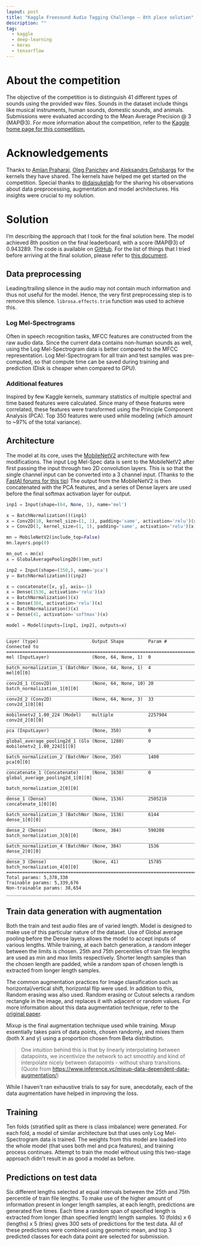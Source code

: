 ```yaml
---
layout: post
title: "Kaggle Freesound Audio Tagging Challenge — 8th place solution"
description: ""
tag:
  - kaggle
  - deep-learning
  - keras
  - tensorflow
---
```


# About the competition
The objective of the competition is to distinguish 41 different types of sounds using the provided wav files. Sounds in the dataset include things like musical instruments, human sounds, domestic sounds, and animals. Submissions were evaluated according to the Mean Average Precision @ 3 (MAP@3). For more information about the competition, refer to the [Kaggle home page for this competition.](https://www.kaggle.com/c/freesound-audio-tagging/overview)

# Acknowledgements
Thanks to [Amlan Praharaj](https://www.kaggle.com/amlanpraharaj), [Oleg Panichev](https://www.kaggle.com/opanichev) and [Aleksandrs Gehsbargs](https://www.kaggle.com/agehsbarg) for the kernels they have shared. The kernels have helped me get started on the competition. Special thanks to [@daisukelab](https://www.kaggle.com/daisukelab) for the sharing his observations about data preprocessing, augmentation and model architectures. His insights were crucial to my solution.

# Solution
I’m describing the approach that I took for the final solution here. The model achieved 8th position on the final leaderboard, with a score (MAP@3) of 0.943289. The code is available on [GitHub](https://github.com/sainathadapa/kaggle-freesound-audio-tagging). For the list of things that I tried before arriving at the final solution, please refer to [this document](https://github.com/sainathadapa/kaggle-freesound-audio-tagging/blob/master/approaches_all.md).

##  Data preprocessing
Leading/trailing silence in the audio may not contain much information and thus not useful for the model. Hence, the very first preprocessing step is to remove this silence. `librosa.effects.trim` function was used to achieve this.

### Log Mel-Spectrograms
Often in speech recognition tasks, MFCC features are constructed from the raw audio data. Since the current data contains non-human sounds as well, using the Log Mel-Spectrogram data is better compared to the MFCC representation. Log Mel-Spectrogram for all train and test samples was pre-computed, so that compute time can be saved during training and prediction (Disk is cheaper when compared to GPU).

### Additional features
Inspired by few Kaggle kernels, summary statistics of multiple spectral and time based features were calculated. Since many of these features were correlated, these features were transformed using the Principle Component Analysis (PCA). Top 350 features were used while modeling (which amount to ~97% of the total variance).

## Architecture
The model at its core, uses the [MobileNetV2](https://arxiv.org/abs/1801.04381) architecture with few modifications. The input Log Mel-Spec data is sent to the MobileNetV2 after first passing the input through two 2D convolution layers. This is so that the single channel input can be converted into a 3 channel input. (Thanks to the [FastAI forums for this tip](http://forums.fast.ai/t/black-and-white-images-on-vgg16/2479/12)) The output from the MobileNetV2 is then concatenated with the PCA features, and a series of Dense layers are used before the final softmax activation layer for output.

``` python
inp1 = Input(shape=(64, None, 1), name='mel')

x = BatchNormalization()(inp1)
x = Conv2D(10, kernel_size=(1, 1), padding='same', activation='relu')(x)
x = Conv2D(3, kernel_size=(1, 1), padding='same', activation='relu')(x)

mn = MobileNetV2(include_top=False)
mn.layers.pop(0)

mn_out = mn(x)
x = GlobalAveragePooling2D()(mn_out)

inp2 = Input(shape=(350,), name='pca')
y = BatchNormalization()(inp2)

x = concatenate([x, y], axis=-1)
x = Dense(1536, activation='relu')(x)
x = BatchNormalization()(x)
x = Dense(384, activation='relu')(x)
x = BatchNormalization()(x)
x = Dense(41, activation='softmax')(x)

model = Model(inputs=[inp1, inp2], outputs=x)
```

```
__________________________________________________________________________________________________
Layer (type)                    Output Shape         Param #     Connected to                     
==================================================================================================
mel (InputLayer)                (None, 64, None, 1)  0                                            
__________________________________________________________________________________________________
batch_normalization_1 (BatchNor (None, 64, None, 1)  4           mel[0][0]                        
__________________________________________________________________________________________________
conv2d_1 (Conv2D)               (None, 64, None, 10) 20          batch_normalization_1[0][0]      
__________________________________________________________________________________________________
conv2d_2 (Conv2D)               (None, 64, None, 3)  33          conv2d_1[0][0]                   
__________________________________________________________________________________________________
mobilenetv2_1.00_224 (Model)    multiple             2257984     conv2d_2[0][0]                   
__________________________________________________________________________________________________
pca (InputLayer)                (None, 350)          0                                            
__________________________________________________________________________________________________
global_average_pooling2d_1 (Glo (None, 1280)         0           mobilenetv2_1.00_224[1][0]       
__________________________________________________________________________________________________
batch_normalization_2 (BatchNor (None, 350)          1400        pca[0][0]                        
__________________________________________________________________________________________________
concatenate_1 (Concatenate)     (None, 1630)         0           global_average_pooling2d_1[0][0]
                                                                 batch_normalization_2[0][0]      
__________________________________________________________________________________________________
dense_1 (Dense)                 (None, 1536)         2505216     concatenate_1[0][0]              
__________________________________________________________________________________________________
batch_normalization_3 (BatchNor (None, 1536)         6144        dense_1[0][0]                    
__________________________________________________________________________________________________
dense_2 (Dense)                 (None, 384)          590208      batch_normalization_3[0][0]      
__________________________________________________________________________________________________
batch_normalization_4 (BatchNor (None, 384)          1536        dense_2[0][0]                    
__________________________________________________________________________________________________
dense_3 (Dense)                 (None, 41)           15785       batch_normalization_4[0][0]      
==================================================================================================
Total params: 5,378,330
Trainable params: 5,339,676
Non-trainable params: 38,654
__________________________________________________________________________________________________
```

## Train data generation with augmentation
Both the train and test audio files are of varied length. Model is designed to make use of this particular nature of the dataset. Use of Global average pooling before the Dense layers allows the model to accept inputs of various lengths. While training, at each batch generation, a random integer between the limits is chosen. 25th and 75th percentiles of train file lengths are used as min and max limits respectively. Shorter length samples than the chosen length are padded, while a random span of chosen length is extracted from longer length samples.

The common augmentation practices for Image classification such as horizontal/vertical shift, horizontal flip were used. In addition to this, Random erasing was also used. Random erasing or Cutout selects a random rectangle in the image, and replaces it with adjacent or random values. For more information about this data augmentation technique, refer to the [original paper](https://arxiv.org/abs/1708.04896).

Mixup is the final augmentation technique used while training. Mixup essentially takes pairs of data points, chosen randomly, and mixes them (both X and y) using a proportion chosen from Beta distribution.
> One intuition behind this is that by linearly interpolating between datapoints, we incentivize the network to act smoothly and kind of interpolate nicely between datapoints - without sharp transitions. (Quote from https://www.inference.vc/mixup-data-dependent-data-augmentation/)

While I haven't ran exhaustive trials to say for sure, anecdotally, each of the data augmentation have helped in improving the loss.

## Training
Ten folds (stratified split as there is class imbalance) were generated. For each fold, a model of similar architecture but that uses only Log Mel-Spectrogram data is trained. The weights from this model are loaded into the whole model (that uses both mel and pca features), and training process continues. Attempt to train the model without using this two-stage approach didn't result in as good a model as before.

## Predictions on test data
Six different lengths selected at equal intervals between the 25th and 75th percentile of train file lengths. To make use of the higher amount of information present in longer length samples, at each length, predictions are generated five times. Each time a random span of specified length is extracted from longer (than specified length) length samples. 10 (folds) x 6 (lengths) x 5 (tries) gives 300 sets of predictions for the test data. All of these predictions were combined using geometric mean, and top 3 predicted classes for each data point are selected for submission.
